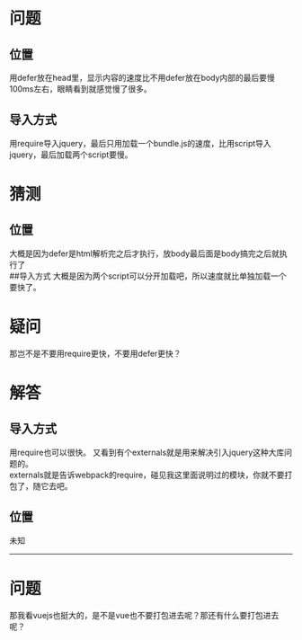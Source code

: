 [mTime]:#(1534521862989)
<!---
8.10
--->
# 问题
## 位置
用defer放在head里，显示内容的速度比不用defer放在body内部的最后要慢100ms左右，眼睛看到就感觉慢了很多。
## 导入方式
用require导入jquery，最后只用加载一个bundle.js的速度，比用script导入jquery，最后加载两个script要慢。  
# 猜测
## 位置
大概是因为defer是html解析完之后才执行，放body最后面是body搞完之后就执行了  
##导入方式
大概是因为两个script可以分开加载吧，所以速度就比单独加载一个要快了。   
# 疑问
那岂不是不要用require更快，不要用defer更快？  
# 解答
## 导入方式
用require也可以很快。
又看到有个externals就是用来解决引入jquery这种大库问题的。  
externals就是告诉webpack的require，碰见我这里面说明过的模块，你就不要打包了，随它去吧。 
## 位置
未知

---

# 问题
那我看vuejs也挺大的，是不是vue也不要打包进去呢？那还有什么要打包进去呢？